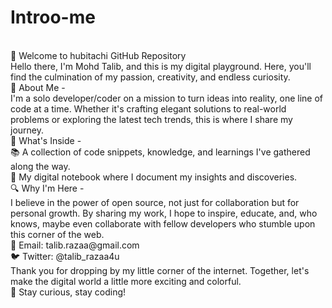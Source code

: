 # Introo-me
<br>
👋 Welcome to hubitachi GitHub Repository 
<br>
Hello there, I'm Mohd Talib, and this is my digital playground. Here, you'll find the culmination of my passion, creativity, and endless curiosity.
<br>
🚀 About Me -
<br>
I'm a solo developer/coder on a mission to turn ideas into reality, one line of code at a time. Whether it's crafting elegant solutions to real-world problems or exploring the latest tech trends, this is where I share my journey.
<br>
📁 What's Inside -
<br>
📚 A collection of code snippets, knowledge, and learnings I've gathered along the way.
<br>
📔 My digital notebook where I document my insights and discoveries.
<br>
🔍 Why I'm Here -
<br>
I believe in the power of open source, not just for collaboration but for personal growth. By sharing my work, I hope to inspire, educate, and, who knows, maybe even collaborate with fellow developers who stumble upon this corner of the web.
<br>
📧 Email: talib.razaa@gmail.com
<br>
🐦 Twitter: @talib_razaa4u
<br>
Thank you for dropping by my little corner of the internet. Together, let's make the digital world a little more exciting and colorful.
<br>
🌟 Stay curious, stay coding!

